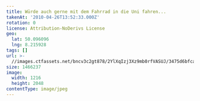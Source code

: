```yaml
---
title: Würde auch gerne mit dem Fahrrad in die Uni fahren...
takenAt: '2010-04-26T13:52:33.000Z'
rotation: 0
license: Attribution-NoDerivs License
geo:
  lat: 50.096096
  lng: 8.215928
tags: []
url: >-
  //images.ctfassets.net/bncv3c2gt878/2YlXqIzj3Xz9mb0rfVASUJ/3475d6bfca36120091158efd7f5146af/wrde-auch-gerne-mit-dem-fahrrad-in-die-uni-fahren_4554781398_o
size: 1466237
image:
  width: 1216
  height: 2048
contentType: image/jpeg
---
```


